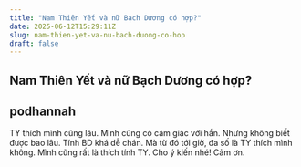 ```yaml
---
title: "Nam Thiên Yết và nữ Bạch Dương có hợp?"
date: 2025-06-12T15:29:11Z
slug: nam-thien-yet-va-nu-bach-duong-co-hop
draft: false
---
```


## Nam Thiên Yết và nữ Bạch Dương có hợp?

## podhannah

TY thích mình cũng lâu. Mình cũng có cảm giác với hắn.
Nhưng không biết được bao lâu. 
Tính BD khá dễ chán.
Mà từ đó tới giờ, đa số là TY thích mình không.
Mình cũng rất là thích tính TY.
Cho ý kiến nhé!
Cảm ơn.